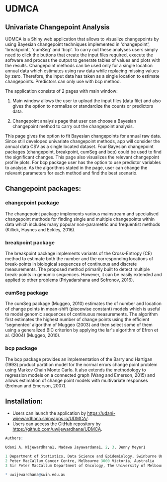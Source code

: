 # UDMCA

## Univariate Changepoint Analysis

UDMCA is a Shiny web application that allows to visualize changepoints by using Bayesian changepoint techniques implemented in 'changepoint', 'breakpoint', 'cumSeg' and 'bcp'. To carry out these analyses users simply need to click the buttons that create the input files required, execute the software and process the output to generate tables of values and plots with the results. Changepoint methods can be used only for a single location annual data which estimates using raw data while replacing missing values by zero. Therefore, the input data has taken as a single location to estimate changepoints. Predictors can only use with bcp method.

The application consists of 2 pages with main window: 

1)	Main window allows the user to upload the input files (data file) and also gives the option to normalize or standardize the counts or predictors data. 

2)	Changepoint analysis page that user can choose a Bayesian changepoint method to carry out the changepoint analysis.

This page gives the option to fit Bayesian changepoints for annual raw data. Since still developed univariate changepoint methods, app will consider the annual data CSV as a single located dataset. Four Bayesian changepoint packages (changepoint, breakpoint, cumSeg and bcp) could be used to find the significant changes. This page also visualizes the relevant changepoint profile plots. For bcp package user has the option to use predictor variables to analyse. As the algorithms stated in the page, user can change the relevant parameters for each method and find the best scenario.

## Changepoint packages:

### changepoint package

The changepoint package implements various mainstream and specialised changepoint methods for finding single and multiple changepoints within data which includes many popular non-parametric and frequentist methods (Killick, Haynes and Eckley, 2016). 

### breakpoint package

The breakpoint package implements variants of the Cross-Entropy (CE) method to estimate both the number and the corresponding locations
of break-points in biological sequences of continuous and discrete measurements. The proposed method primarily built to detect multiple
break-points in genomic sequences. However, it can be easily extended and applied to other problems (Priyadarshana and Sofronov, 2016). 

### cumSeg package

The cumSeg package (Muggeo, 2010) estimates the of number and location of change points in mean-shift (piecewise constant) models which is useful to model genomic sequences of continuous measurements. The algorithm first estimates the highest number of change points using the efficient 'segmented' algorithm of Muggeo (2003) and then select some of them using a generalized BIC criterion by applying the lar's algorithm of Efron et al. (2004) (Muggeo, 2010).

### bcp package

The bcp package provides an implementation of the Barry and Hartigan (1993) product partition model for the normal errors change point problem using Markov Chain Monte Carlo. It also extends the methodology to regression models on a connected graph (Wang and Emerson, 2015) and allows estimation of change point models with multivariate responses (Erdman and Emerson, 2007).

## Installation:

- Users can launch the application by https://udani-wijewardhana.shinyapps.io/UDMCA/.
- Users can access the GitHub repository by https://github.com/uwijewardhana/UDMCA.

```r
Authors:

Udani A. Wijewardhana1, Madawa Jayawardana1, 2, 3, Denny Meyer1

1 Department of Statistics, Data Science and Epidemiology, Swinburne University of Technology, Hawthorn, Victoria, Australia
2 Peter MacCallum Cancer Centre, Melbourne 3000 Victoria, Australia
3 Sir Peter MacCallum Department of Oncology, The University of Melbourne, Parkville 3010 Victoria, Australia

* uwijewardhana@swin.edu.au
```

